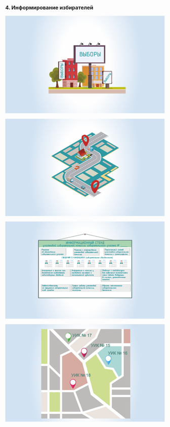 ### 4. Информирование избирателей

![ [Урок 4.1 - Правовая основа, цели, сроки информирования ](#lesson-4.04.1) ](./4.04.1.svg)

![ [Урок 4.2 - Организация работы участковой избирательной комиссии по информированию избирателей. Формы информирования избирателей ](#lesson-4.04.2) ](./4.04.2.svg)

![ [Урок 4.3 - Информационные материалы, размещаемые в помещении для голосования. Требования к содержанию информационных материалов, размещаемых на избирательном участке ](#lesson-4.04.3) ](./4.04.3.svg)

![ [Урок 4.4 - Участие органов местного самоуправления в информировании избирателей ](#lesson-4.04.4) ](./4.04.4.svg)
